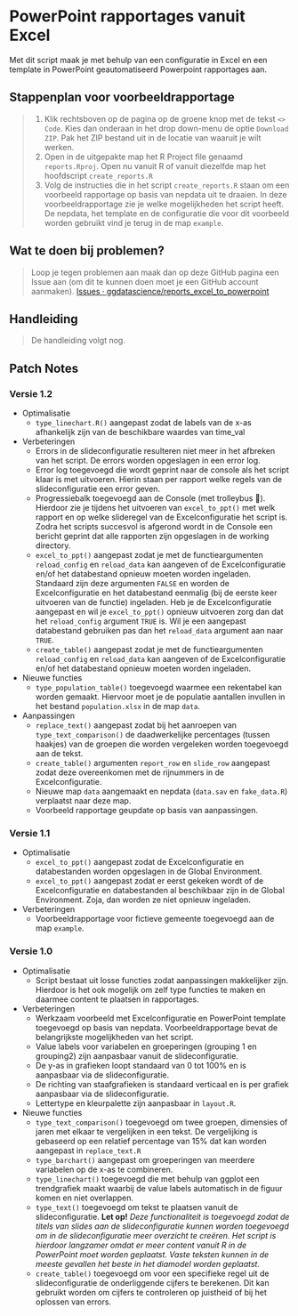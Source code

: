 # PowerPoint rapportages vanuit Excel

Met dit script maak je met behulp van een configuratie in Excel en een template in PowerPoint geautomatiseerd Powerpoint rapportages aan.

## Stappenplan voor voorbeeldrapportage

> 1.  Klik rechtsboven op de pagina op de groene knop met de tekst `<> Code`. Kies dan onderaan in het drop down-menu de optie `Download ZIP`. Pak het ZIP bestand uit in de locatie van waaruit je wilt werken.
> 2.  Open in de uitgepakte map het R Project file genaamd `reports.Rproj`. Open nu vanuit R of vanuit diezelfde map het hoofdscript `create_reports.R`
> 3.  Volg de instructies die in het script `create_reports.R` staan om een voorbeeld rapportage op basis van nepdata uit te draaien. In deze voorbeeldrapportage zie je welke mogelijkheden het script heeft. De nepdata, het template en de configuratie die voor dit voorbeeld worden gebruikt vind je terug in de map `example`.

## Wat te doen bij problemen?

> Loop je tegen problemen aan maak dan op deze GitHub pagina een Issue aan (om dit te kunnen doen moet je een GitHub account aanmaken). [Issues · ggdatascience/reports_excel_to_powerpoint](https://github.com/ggdatascience/reports_excel_to_powerpoint/issues)

## Handleiding

> De handleiding volgt nog.

## Patch Notes

### Versie 1.2

-   Optimalisatie
    -   `type_linechart.R()` aangepast zodat de labels van de x-as afhankelijk zijn van de beschikbare waardes van time_val
-   Verbeteringen
    -   Errors in de slideconfiguratie resulteren niet meer in het afbreken van het script. De errors worden opgeslagen in een error log.
    -   Error log toegevoegd die wordt geprint naar de console als het script klaar is met uitvoeren. Hierin staan per rapport welke regels van de slideconfiguratie een error geven.
    -   Progressiebalk toegevoegd aan de Console (met trolleybus 🚎). Hierdoor zie je tijdens het uitvoeren van `excel_to_ppt()` met welk rapport en op welke slideregel van de Excelconfiguratie het script is. Zodra het scripts succesvol is afgerond wordt in de Console een bericht geprint dat alle rapporten zijn opgeslagen in de working directory.
    -   `excel_to_ppt()` aangepast zodat je met de functieargumenten `reload_config` en `reload_data` kan aangeven of de Excelconfiguratie en/of het databestand opnieuw moeten worden ingeladen. Standaard zijn deze argumenten `FALSE` en worden de Excelconfiguratie en het databestand eenmalig (bij de eerste keer uitvoeren van de functie) ingeladen. Heb je de Excelconfiguratie aangepast en wil je `excel_to_ppt()` opnieuw uitvoeren zorg dan dat het `reload_config` argument `TRUE` is. Wil je een aangepast databestand gebruiken pas dan het `reload_data` argument aan naar `TRUE`.
    -   `create_table()` aangepast zodat je met de functieargumenten `reload_config` en `reload_data` kan aangeven of de Excelconfiguratie en/of het databestand opnieuw moeten worden ingeladen.
-   Nieuwe functies
    -   `type_population_table()` toegevoegd waarmee een rekentabel kan worden gemaakt. Hiervoor moet je de populatie aantallen invullen in het bestand `population.xlsx` in de map `data`.
-   Aanpassingen
    -   `replace_text()` aangepast zodat bij het aanroepen van `type_text_comparison()` de daadwerkelijke percentages (tussen haakjes) van de groepen die worden vergeleken worden toegevoegd aan de tekst.
    -   `create_table()` argumenten `report_row` en `slide_row` aangepast zodat deze overeenkomen met de rijnummers in de Excelconfiguratie.
    -   Nieuwe map `data` aangemaakt en nepdata (`data.sav` en `fake_data.R`) verplaatst naar deze map.
    -   Voorbeeld rapportage geupdate op basis van aanpassingen.

### Versie 1.1

-   Optimalisatie
    -   `excel_to_ppt()` aangepast zodat de Excelconfiguratie en databestanden worden opgeslagen in de Global Environment.
    -   `excel_to_ppt()` aangepast zodat er eerst gekeken wordt of de Excelconfiguratie en databestanden al beschikbaar zijn in de Global Environment. Zoja, dan worden ze niet opnieuw ingeladen.
-   Verbeteringen
    -   Voorbeeldrapportage voor fictieve gemeente toegevoegd aan de map `example`.

### Versie 1.0

-   Optimalisatie
    -   Script bestaat uit losse functies zodat aanpassingen makkelijker zijn. Hierdoor is het ook mogelijk om zelf type functies te maken en daarmee content te plaatsen in rapportages.
-   Verbeteringen
    -   Werkzaam voorbeeld met Excelconfiguratie en PowerPoint template toegevoegd op basis van nepdata. Voorbeeldrapportage bevat de belangrijkste mogelijkheden van het script.
    -   Value labels voor variabelen en groeperingen (grouping 1 en grouping2) zijn aanpasbaar vanuit de slideconfiguratie.
    -   De y-as in grafieken loopt standaard van 0 tot 100% en is aanpasbaar via de slideconfiguratie.
    -   De richting van staafgrafieken is standaard verticaal en is per grafiek aanpasbaar via de slideconfiguratie.
    -   Lettertype en kleurpalette zijn aanpasbaar in `layout.R`.
-   Nieuwe functies
    -   `type_text_comparison()` toegevoegd om twee groepen, dimensies of jaren met elkaar te vergelijken in een tekst. De vergelijking is gebaseerd op een relatief percentage van 15% dat kan worden aangepast in `replace_text.R`
    -   `type_barchart()` aangepast om groeperingen van meerdere variabelen op de x-as te combineren.
    -   `type_linechart()` toegevoegd die met behulp van ggplot een trendgrafiek maakt waarbij de value labels automatisch in de figuur komen en niet overlappen.
    -   `type_text()` toegevoegd om tekst te plaatsen vanuit de slideconfiguratie. **Let op!** *Deze functionaliteit is toegevoegd zodat de titels van slides aan de slideconfiguratie kunnen worden toegevoegd om in de slideconfiguratie meer overzicht te creëren. Het script is hierdoor langzamer omdat er meer content vanuit R in de PowerPoint moet worden geplaatst. Vaste teksten kunnen in de meeste gevallen het beste in het diamodel worden geplaatst.*
    -   `create_table()` toegevoegd om voor een specifieke regel uit de slideconfiguratie de onderliggende cijfers te berekenen. Dit kan gebruikt worden om cijfers te controleren op juistheid of bij het oplossen van errors.
